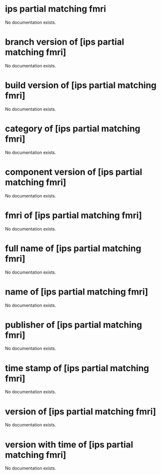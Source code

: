 # ips partial matching fmri

No documentation exists.

# branch version of [ips partial matching fmri]

No documentation exists.

# build version of [ips partial matching fmri]

No documentation exists.

# category of [ips partial matching fmri]

No documentation exists.

# component version of [ips partial matching fmri]

No documentation exists.

# fmri of [ips partial matching fmri]

No documentation exists.

# full name of [ips partial matching fmri]

No documentation exists.

# name of [ips partial matching fmri]

No documentation exists.

# publisher of [ips partial matching fmri]

No documentation exists.

# time stamp of [ips partial matching fmri]

No documentation exists.

# version of [ips partial matching fmri]

No documentation exists.

# version with time of [ips partial matching fmri]

No documentation exists.
